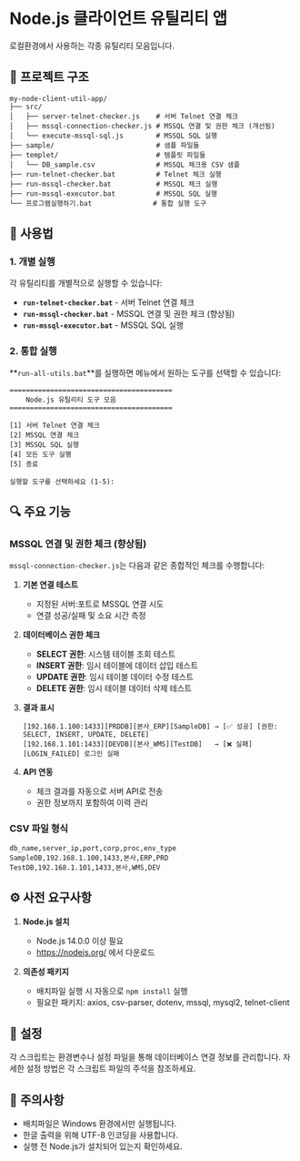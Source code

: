 # Node.js 클라이언트 유틸리티 앱

로컬환경에서 사용하는 각종 유틸리티 모음입니다.

## 📁 프로젝트 구조

```
my-node-client-util-app/
├── src/
│   ├── server-telnet-checker.js    # 서버 Telnet 연결 체크
│   ├── mssql-connection-checker.js # MSSQL 연결 및 권한 체크 (개선됨)
│   └── execute-mssql-sql.js        # MSSQL SQL 실행
├── sample/                         # 샘플 파일들
├── templet/                        # 템플릿 파일들
│   └── DB_sample.csv               # MSSQL 체크용 CSV 샘플
├── run-telnet-checker.bat          # Telnet 체크 실행
├── run-mssql-checker.bat           # MSSQL 체크 실행
├── run-mssql-executor.bat          # MSSQL SQL 실행
└── 프로그램실행하기.bat               # 통합 실행 도구
```

## 🚀 사용법

### 1. 개별 실행
각 유틸리티를 개별적으로 실행할 수 있습니다:

- **`run-telnet-checker.bat`** - 서버 Telnet 연결 체크
- **`run-mssql-checker.bat`** - MSSQL 연결 및 권한 체크 (향상됨)
- **`run-mssql-executor.bat`** - MSSQL SQL 실행

### 2. 통합 실행
**`run-all-utils.bat`**를 실행하면 메뉴에서 원하는 도구를 선택할 수 있습니다:

```
========================================
    Node.js 유틸리티 도구 모음
========================================

[1] 서버 Telnet 연결 체크
[2] MSSQL 연결 체크
[3] MSSQL SQL 실행
[4] 모든 도구 실행
[5] 종료

실행할 도구를 선택하세요 (1-5):
```

## 🔍 주요 기능

### MSSQL 연결 및 권한 체크 (향상됨)
`mssql-connection-checker.js`는 다음과 같은 종합적인 체크를 수행합니다:

1. **기본 연결 테스트**
   - 지정된 서버:포트로 MSSQL 연결 시도
   - 연결 성공/실패 및 소요 시간 측정

2. **데이터베이스 권한 체크**
   - **SELECT 권한**: 시스템 테이블 조회 테스트
   - **INSERT 권한**: 임시 테이블에 데이터 삽입 테스트
   - **UPDATE 권한**: 임시 테이블 데이터 수정 테스트  
   - **DELETE 권한**: 임시 테이블 데이터 삭제 테스트

3. **결과 표시**
   ```
   [192.168.1.100:1433][PRDDB][본사_ERP][SampleDB] → [✅ 성공] [권한: SELECT, INSERT, UPDATE, DELETE]
   [192.168.1.101:1433][DEVDB][본사_WMS][TestDB]   → [❌ 실패] [LOGIN_FAILED] 로그인 실패
   ```

4. **API 연동**
   - 체크 결과를 자동으로 서버 API로 전송
   - 권한 정보까지 포함하여 이력 관리

### CSV 파일 형식
```csv
db_name,server_ip,port,corp,proc,env_type
SampleDB,192.168.1.100,1433,본사,ERP,PRD
TestDB,192.168.1.101,1433,본사,WMS,DEV
```

## ⚙️ 사전 요구사항

1. **Node.js 설치**
   - Node.js 14.0.0 이상 필요
   - https://nodejs.org/ 에서 다운로드

2. **의존성 패키지**
   - 배치파일 실행 시 자동으로 `npm install` 실행
   - 필요한 패키지: axios, csv-parser, dotenv, mssql, mysql2, telnet-client

## 🔧 설정

각 스크립트는 환경변수나 설정 파일을 통해 데이터베이스 연결 정보를 관리합니다.
자세한 설정 방법은 각 스크립트 파일의 주석을 참조하세요.

## 📝 주의사항

- 배치파일은 Windows 환경에서만 실행됩니다.
- 한글 출력을 위해 UTF-8 인코딩을 사용합니다.
- 실행 전 Node.js가 설치되어 있는지 확인하세요.